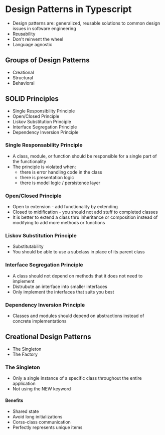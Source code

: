 # Design Patterns in Typescript

- Design patterns are: generalized, reusable solutions to common design issues in software engineering
- Reusability
- Don't reinvent the wheel
- Language agnostic

## Groups of Design Patterns

- Creational
- Structural
- Behavioral

## SOLID Principles

- Single Responsibility Principle
- Open/Closed Principle
- Liskov Substitution Principle
- Interface Segregation Principle
- Dependency Inversion Principle

### Single Responsability Principle

- A class, module, or function should be responsible for a single part of the functionality
- The principle is violated when:
  - there is error handling code in the class
  - there is presentation logic
  - there is model logic / persistence layer

### Open/Closed Principle

- Open to extension - add functionality by extending
- Closed to midification - you should not add stuff to completed classes
- It is better to extend a class thru inheritance or composition instead of modifying to add more methods or functions

### Liskov Substitution Principle

- Substitutability
- You should be able to use a subclass in place of its parent class

### Interface Segregation Principle

- A class should not depend on methods that it does not need to implement
- Distrubute an interface into smaller interfaces
- Only implement the interfaces that suits you best

### Dependency Inversion Principle

- Classes and modules should depend on abstractions instead of concrete implementations

## Creational Design Patterns

- The Singleton
- The Factory

### The Singleton

- Only a single instance of a specific class throughout the entire application
- Not using the NEW keyword

#### Benefits

- Shared state
- Avoid long initializations
- Corss-class communication
- Perfectly represents unique items
